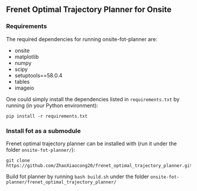 ## Frenet Optimal Trajectory Planner for Onsite

### Requirements
The required dependencies for running onsite-fot-planner are:

* onsite
* matplotlib
* numpy
* scipy
* setuptools==58.0.4
* tables
* imageio

One could simply install the dependencies listed in `requirements.txt` by running (in your Python environment):
	
	pip install -r requirements.txt

### Install fot as a submodule
Frenet optimal trajectory planner can be installed with (run it under the folder `onsite-fot-planner/`):

	git clone https://github.com/ZhaoXiaocong20/frenet_optimal_trajectory_planner.git

Build fot planner by running `bash build.sh` under the folder `onsite-fot-planner/frenet_optimal_trajectory_planner/`
